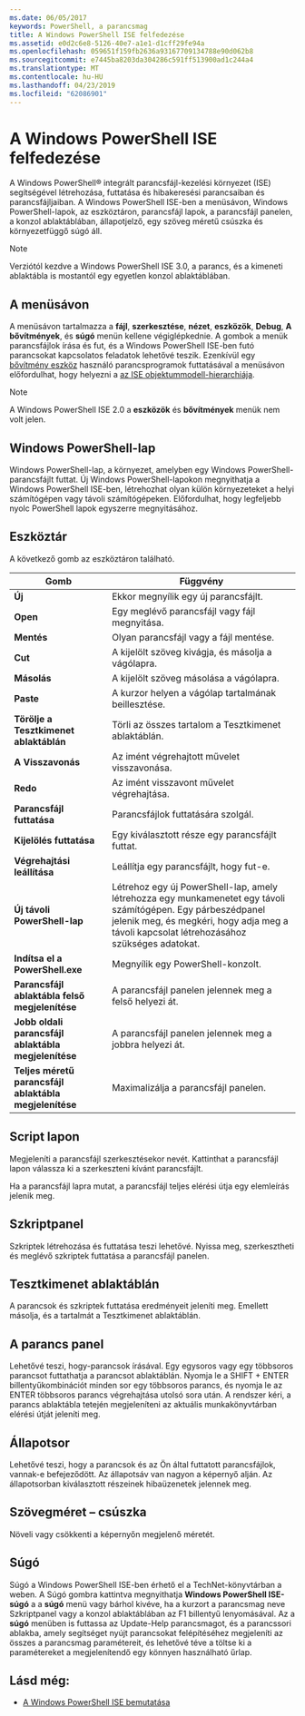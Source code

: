 ```yaml
---
ms.date: 06/05/2017
keywords: PowerShell, a parancsmag
title: A Windows PowerShell ISE felfedezése
ms.assetid: e0d2c6e8-5126-40e7-a1e1-d1cff29fe94a
ms.openlocfilehash: 059651f159fb2636a93167709134788e90d062b8
ms.sourcegitcommit: e7445ba8203da304286c591ff513900ad1c244a4
ms.translationtype: MT
ms.contentlocale: hu-HU
ms.lasthandoff: 04/23/2019
ms.locfileid: "62086901"
---
```

# <a name="exploring-the-windows-powershell-ise"></a>A Windows PowerShell ISE felfedezése

A Windows PowerShell® integrált parancsfájl-kezelési környezet (ISE) segítségével létrehozása, futtatása és hibakeresési parancsaiban és parancsfájljaiban. A Windows PowerShell ISE-ben a menüsávon, Windows PowerShell-lapok, az eszköztáron, parancsfájl lapok, a parancsfájl panelen, a konzol ablaktáblában, állapotjelző, egy szöveg méretű csúszka és környezetfüggő súgó áll.

> [!NOTE]
> Verziótól kezdve a Windows PowerShell ISE 3.0, a parancs, és a kimeneti ablaktábla is mostantól egy egyetlen konzol ablaktáblában.

## <a name="menu-bar"></a>A menüsávon

A menüsávon tartalmazza a **fájl**, **szerkesztése**, **nézet**, **eszközök**, **Debug**,  **A bővítmények**, és **súgó** menün kellene végiglépkednie. A gombok a menük parancsfájlok írása és fut, és a Windows PowerShell ISE-ben futó parancsokat kapcsolatos feladatok lehetővé teszik. Ezenkívül egy [bővítmény eszköz](../../core-powershell/ise/The-ISEAddOnTool-Object.md) használó parancsprogramok futtatásával a menüsávon előfordulhat, hogy helyezni a [az ISE objektummodell-hierarchiája](../../core-powershell/ise/The-ISE-Object-Model-Hierarchy.md).

> [!NOTE]
> A Windows PowerShell ISE 2.0 a **eszközök** és **bővítmények** menük nem volt jelen.

## <a name="windows-powershell-tabs"></a>Windows PowerShell-lap

Windows PowerShell-lap, a környezet, amelyben egy Windows PowerShell-parancsfájlt futtat. Új Windows PowerShell-lapokon megnyithatja a Windows PowerShell ISE-ben, létrehozhat olyan külön környezeteket a helyi számítógépen vagy távoli számítógépeken. Előfordulhat, hogy legfeljebb nyolc PowerShell lapok egyszerre megnyitásához.

## <a name="toolbar"></a>Eszköztár

A következő gomb az eszköztáron található.

|Gomb|Függvény|
|----------|------------|
|**Új**|Ekkor megnyílik egy új parancsfájlt.|
|**Open**|Egy meglévő parancsfájl vagy fájl megnyitása.|
|**Mentés**|Olyan parancsfájl vagy a fájl mentése.|
|**Cut**|A kijelölt szöveg kivágja, és másolja a vágólapra.|
|**Másolás**|A kijelölt szöveg másolása a vágólapra.|
|**Paste**|A kurzor helyen a vágólap tartalmának beillesztése.|
|**Törölje a Tesztkimenet ablaktáblán**|Törli az összes tartalom a Tesztkimenet ablaktáblán.|
|**A Visszavonás**|Az imént végrehajtott művelet visszavonása.|
|**Redo**|Az imént visszavont művelet végrehajtása.|
|**Parancsfájl futtatása**|Parancsfájlok futtatására szolgál.|
|**Kijelölés futtatása**|Egy kiválasztott része egy parancsfájlt futtat.|
|**Végrehajtási leállítása**|Leállítja egy parancsfájlt, hogy fut-e.|
|**Új távoli PowerShell-lap**|Létrehoz egy új PowerShell-lap, amely létrehozza egy munkamenetet egy távoli számítógépen. Egy párbeszédpanel jelenik meg, és megkéri, hogy adja meg a távoli kapcsolat létrehozásához szükséges adatokat.|
|**Indítsa el a PowerShell.exe**|Megnyílik egy PowerShell-konzolt.|
|**Parancsfájl ablaktábla felső megjelenítése**|A parancsfájl panelen jelennek meg a felső helyezi át.|
|**Jobb oldali parancsfájl ablaktábla megjelenítése**|A parancsfájl panelen jelennek meg a jobbra helyezi át.|
|**Teljes méretű parancsfájl ablaktábla megjelenítése**|Maximalizálja a parancsfájl panelen.|

## <a name="script-tab"></a>Script lapon

Megjeleníti a parancsfájl szerkesztésekor nevét. Kattinthat a parancsfájl lapon válassza ki a szerkeszteni kívánt parancsfájlt.

Ha a parancsfájl lapra mutat, a parancsfájl teljes elérési útja egy elemleírás jelenik meg.

## <a name="script-pane"></a>Szkriptpanel

Szkriptek létrehozása és futtatása teszi lehetővé. Nyissa meg, szerkesztheti és meglévő szkriptek futtatása a parancsfájl panelen.

## <a name="output-pane"></a>Tesztkimenet ablaktáblán

A parancsok és szkriptek futtatása eredményeit jeleníti meg. Emellett másolja, és a tartalmát a Tesztkimenet ablaktáblán.

## <a name="command-pane"></a>A parancs panel

Lehetővé teszi, hogy-parancsok írásával. Egy egysoros vagy egy többsoros parancsot futtathatja a parancsot ablaktáblán. Nyomja le a SHIFT + ENTER billentyűkombinációt minden sor egy többsoros parancs, és nyomja le az ENTER többsoros parancs végrehajtása utolsó sora után. A rendszer kéri, a parancs ablaktábla tetején megjeleníteni az aktuális munkakönyvtárban elérési útját jeleníti meg.

## <a name="status-bar"></a>Állapotsor

Lehetővé teszi, hogy a parancsok és az Ön által futtatott parancsfájlok, vannak-e befejeződött. Az állapotsáv van nagyon a képernyő alján. Az állapotsorban kiválasztott részeinek hibaüzenetek jelennek meg.

## <a name="text-size-slider"></a>Szövegméret – csúszka

Növeli vagy csökkenti a képernyőn megjelenő méretét.

## <a name="help"></a>Súgó

Súgó a Windows PowerShell ISE-ben érhető el a TechNet-könyvtárban a weben. A Súgó gombra kattintva megnyithatja **Windows PowerShell ISE-súgó** a a **súgó** menü vagy bárhol kivéve, ha a kurzort a parancsmag neve Szkriptpanel vagy a konzol ablaktáblában az F1 billentyű lenyomásával. Az a **súgó** menüben is futtassa az Update-Help parancsmagot, és a parancssori ablakba, amely segítséget nyújt parancsokat felépítéséhez megjeleníti az összes a parancsmag paramétereit, és lehetővé téve a töltse ki a paramétereket a megjelenítendő egy könnyen használható űrlap.

## <a name="see-also"></a>Lásd még:

- [A Windows PowerShell ISE bemutatása](../../core-powershell/ise/Introducing-the-Windows-PowerShell-ISE.md)